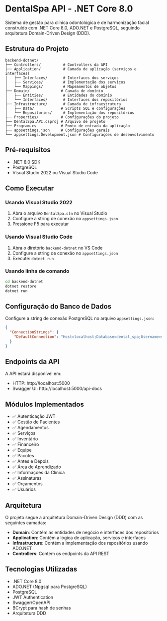 # DentalSpa API - .NET Core 8.0

Sistema de gestão para clínica odontológica e de harmonização facial construído com .NET Core 8.0, ADO.NET e PostgreSQL, seguindo arquitetura Domain-Driven Design (DDD).

## Estrutura do Projeto

```
backend-dotnet/
├── Controllers/          # Controllers da API
├── Application/          # Camada de aplicação (serviços e interfaces)
│   ├── Interfaces/       # Interfaces dos serviços
│   ├── Services/         # Implementação dos serviços
│   └── Mappings/         # Mapeamentos de objetos
├── Domain/              # Camada de domínio
│   ├── Entities/         # Entidades do domínio
│   └── Interfaces/       # Interfaces dos repositórios
├── Infrastructure/       # Camada de infraestrutura
│   ├── Data/            # Scripts SQL e configurações
│   └── Repositories/     # Implementação dos repositórios
├── Properties/          # Configurações do projeto
├── DentalSpa.API.csproj # Arquivo de projeto
├── Program.cs           # Ponto de entrada da aplicação
├── appsettings.json     # Configurações gerais
└── appsettings.Development.json # Configurações de desenvolvimento
```

## Pré-requisitos

- .NET 8.0 SDK
- PostgreSQL
- Visual Studio 2022 ou Visual Studio Code

## Como Executar

### Usando Visual Studio 2022
1. Abra o arquivo `DentalSpa.sln` no Visual Studio
2. Configure a string de conexão no `appsettings.json`
3. Pressione F5 para executar

### Usando Visual Studio Code
1. Abra o diretório `backend-dotnet` no VS Code
2. Configure a string de conexão no `appsettings.json`
3. Execute: `dotnet run`

### Usando linha de comando
```bash
cd backend-dotnet
dotnet restore
dotnet run
```

## Configuração do Banco de Dados

Configure a string de conexão PostgreSQL no arquivo `appsettings.json`:

```json
{
  "ConnectionStrings": {
    "DefaultConnection": "Host=localhost;Database=dental_spa;Username=seu_usuario;Password=sua_senha;"
  }
}
```

## Endpoints da API

A API estará disponível em:
- HTTP: http://localhost:5000
- Swagger UI: http://localhost:5000/api-docs

## Módulos Implementados

- ✅ Autenticação JWT
- ✅ Gestão de Pacientes
- ✅ Agendamentos
- ✅ Serviços
- ✅ Inventário
- ✅ Financeiro
- ✅ Equipe
- ✅ Pacotes
- ✅ Antes e Depois
- ✅ Área de Aprendizado
- ✅ Informações da Clínica
- ✅ Assinaturas
- ✅ Orçamentos
- ✅ Usuários

## Arquitetura

O projeto segue a arquitetura Domain-Driven Design (DDD) com as seguintes camadas:

- **Domain**: Contém as entidades de negócio e interfaces dos repositórios
- **Application**: Contém a lógica de aplicação, serviços e interfaces
- **Infrastructure**: Contém a implementação dos repositórios usando ADO.NET
- **Controllers**: Contém os endpoints da API REST

## Tecnologias Utilizadas

- .NET Core 8.0
- ADO.NET (Npgsql para PostgreSQL)
- PostgreSQL
- JWT Authentication
- Swagger/OpenAPI
- BCrypt para hash de senhas
- Arquitetura DDD